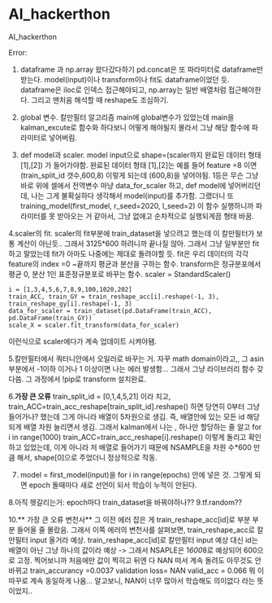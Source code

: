 # AI_hackerthon
AI_hackerthon

Error: 
1. dataframe 과 np.array 왔다갔다하기
pd.concat은 또 파라미터로 dataframe만 받는다. 
model(input)이나 transform이나 fit도 dataframe이었던 듯. 
dataframe은 iloc로 인덱스 접근해야되고, np.array는 일반 배열처럼 접근해야한다.
그리고 맨처음 해석할 때 reshape도 조심하기.

2. global 변수. 
칼만필터 알고리즘 main에 global변수가 있었는데 main을 kalman_excute로 함수화 하다보니 어떻게 해야될지 몰라서 그냥 해당 함수에 파라미터로 넣어버림.

4. def model과 scaler.
model input으로 shape=(scaler까지 완료된 데이터 형태[1],[2]) 가 들어가야함. 
완료된 데이터 형태 [1],[2]는 예를 들어 feature =8 이면 (train_split_id 갯수,600,8) 이렇게 되는데 (600,8)을 넣어야됨.
1등은 무슨 그냥 바로 위에 셀에서 전역변수 마냥 data_for_scaler 하고, def model에 넣어버리던데,
나는 그게 불확실하다 생각해서 model(input)를 추가함.
그랬더니 또 training_model(first_model, r_seed=2020, l_seed=2) 이 함수 실행하니까 파라미터를 못 받아오는 거 같아서, 그냥 없애고 순차적으로 실행되게끔 형태 바꿈.

4.scaler의 fit.
scaler의 fit부분에 train_dataset을 넣으려고 했는데 이 칼만필터가 보통 계산이 아닌듯.. 그래서 3125*600 하려니까 끝나질 않아.
그래서 그냥 일부분만 fit하고 말았는데 fit가 아마도 나중에는 제대로 돌려야할 듯.
fit은 우리 데이터의 각각 feature의 index =0 ~끝까지 평균과 분산을 구하는 함수.
transform은 정규분포에서 평균 0, 분산 1인 표준정규분포로 바꾸는 함수.
    scaler = StandardScaler()


    i = [1,3,4,5,6,7,8,9,100,1020,202]
    train_ACC, train_GY = train_reshape_acc[i].reshape(-1, 3), train_reshape_gy[i].reshape(-1, 3)
    data_for_scaler = train_dataset(pd.DataFrame(train_ACC), pd.DataFrame(train_GY))
    scale_X = scaler.fit_transform(data_for_scaler) 
 이런식으로 scaler에다가 계속 업데이트 시켜야됌.

5.칼만필터에서 쿼터니안에서 오일러로 바꾸는 거.
자꾸 math domain이라고,, 그 asin부분에서 -1이하 이거나 1 이상이면 나는 에러 발생함... 그래서 그냥 라이브러리 함수 갖다씀.
그 과정에서 !pip로 transform 설치완료.

6.**가장 큰 오류** 
train_split_id = [0,1,4,5,21] 이라 치고, train_ACC=train_acc_reshape[train_split_id].reshape() 하면 당연히 0부터 그냥 들어가나?
했는데 그게 아니라 배열이 5차원으로 생김. 즉, 배열안에 있는 모든 id 해당되게 배열 차원 늘리면서 생김.
그래서 kalman에서 나는 , 하나만 할당하는 줄 알고 for i in range(1000) train_ACC=train_acc_reshape[i].reshape() 이렇게 돌리고 확인하고 있었는데, 이게 아니라 
저 배열로 들어가기 때문에 NSAMPLE을 차원 수*600 만큼 해서, shape[0]으로 주었더니 정상적으로 작동.

7. model = first_model(input)을 for i in range(epochs) 안에 넣은 것. 
그렇게 되면 epoch 돌때마다 새로 선언이 되서 학습이 누적이 안된다.

8.아직 헷갈리는거: epoch마다 train_dataset을 바꿔야하나??
9.tf.random??

10.** 가장 큰 오류 변천사**
그 이전 에러 잡은 게 train_reshape_acc[id]로 부분 부분 들어올 줄 몰랐음.
그래서 이쪽 에러의 변천사를 살펴보면, train_reshape_acc로 칼만필터 input 올거라 예상.
train_reshape_acc[id]로 칼만필터 input 예상 대신 id는 배열이 아닌 그냥 하나의 값이라 예상 -> 그래서 NSAPLE은 1*600*8로 예상되어 600으로 고정.
찍어보니까 처음에만 값이 찍히고 뒤엔 다 NAN 떠서 계속 돌려도 아무것도 안바뀌고 train_accurancy =0.0037 validation loss= NAN valid_acc = 0.066 뭐 이따꾸로 
계속 동일하게 나옴...
알고보니, NAN이 너무 많아서 학습해도 의미없다 라는 뜻이었지..


